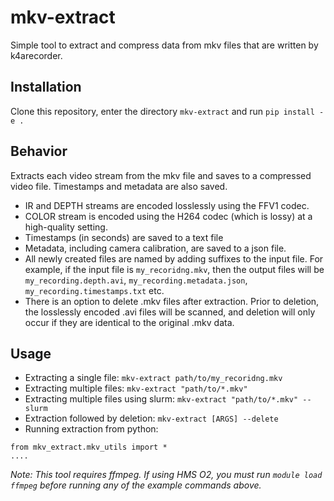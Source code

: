 # mkv-extract
Simple tool to extract and compress data from mkv files that are written by k4arecorder. 

## Installation
Clone this repository, enter the directory `mkv-extract` and run `pip install -e .`

## Behavior
Extracts each video stream from the mkv file and saves to a compressed video file. Timestamps and metadata are also saved. 
* IR and DEPTH streams are encoded losslessly using the FFV1 codec. 
* COLOR stream is encoded using the H264 codec (which is lossy) at a high-quality setting. 
* Timestamps (in seconds) are saved to a text file
* Metadata, including camera calibration, are saved to a json file. 
* All newly created files are named by adding suffixes to the input file. For example, if the input file is `my_recoridng.mkv`, then the output files will be `my_recording.depth.avi`, `my_recording.metadata.json`, `my_recording.timestamps.txt` etc. 
* There is an option to delete .mkv files after extraction. Prior to deletion, the losslessly encoded .avi files will be scanned, and deletion will only occur if they are identical to the original .mkv data.

## Usage
* Extracting a single file: `mkv-extract path/to/my_recoridng.mkv`
* Extracting multiple files: `mkv-extract "path/to/*.mkv"`
* Extracting multiple files using slurm: `mkv-extract "path/to/*.mkv" --slurm`
* Extraction followed by deletion: `mkv-extract [ARGS] --delete`
* Running extraction from python:
```
from mkv_extract.mkv_utils import *
....
```

*Note: This tool requires ffmpeg. If using HMS O2, you must run `module load ffmpeg` before running any of the example commands above.* 
